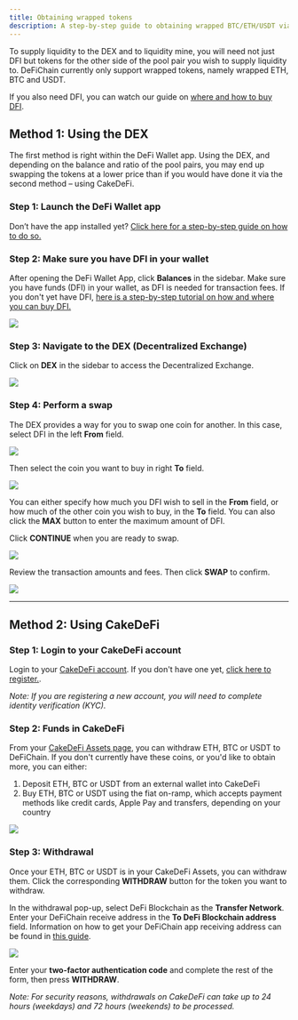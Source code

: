 ```yaml
---
title: Obtaining wrapped tokens
description: A step-by-step guide to obtaining wrapped BTC/ETH/USDT via the DEX or CakeDefi
---
```


To supply liquidity to the DEX and to liquidity mine, you will need not just DFI but tokens for the other side of the pool pair you wish to supply liquidity to. DeFiChain currently only support wrapped tokens, namely wrapped ETH, BTC and USDT.

If you also need DFI, you can watch our guide on [where and how to buy DFI](https://www.youtube.com/watch?v=vtM-k7E-HPA).

## Method 1: Using the DEX

The first method is right within the DeFi Wallet app. Using the DEX, and depending on the balance and ratio of the pool pairs, you may end up swapping the tokens at a lower price than if you would have done it via the second method – using CakeDeFi.

### Step 1: Launch the DeFi Wallet app

Don’t have the app installed yet? [Click here for a step-by-step guide on how to do so.](https://defichain.com/learn/defi-app-how-to/?utm_source=defichain&utm_medium=dex-guide&utm_campaign=dex-launch)

### Step 2: Make sure you have DFI in your wallet

After opening the DeFi Wallet App, click **Balances** in the sidebar. Make sure you have funds (DFI) in your wallet, as DFI is needed for transaction fees. If you don't yet have DFI, [here is a step-by-step tutorial on how and where you can buy DFI.](https://defichain.ghost.io/where-and-how-to-buy-dfi-defichain/)

![](/img/guides/installing-defi-app/wallets-choose.png)

### Step 3: Navigate to the DEX (Decentralized Exchange)

Click on **DEX** in the sidebar to access the Decentralized Exchange.

![](/img/guides/obtaining-tokens/go-to-dex.png)

### Step 4: Perform a swap

The DEX provides a way for you to swap one coin for another. In this case, select DFI in the left **From** field.

![](/img/guides/obtaining-tokens/dex-from.png)

Then select the coin you want to buy in right **To** field.

![](/img/guides/obtaining-tokens/dex-to.png)

You can either specify how much you DFI wish to sell in the **From** field, or how much of the other coin you wish to buy, in the **To** field. You can also click the **MAX** button to enter the maximum amount of DFI.

Click **CONTINUE** when you are ready to swap.

![](/img/guides/obtaining-tokens/ready-to-swap.png)

Review the transaction amounts and fees. Then click **SWAP** to confirm.

![](/img/guides/obtaining-tokens/dex-verify.png)

---

## Method 2: Using CakeDeFi

### Step 1: Login to your CakeDeFi account

Login to your [CakeDeFi account](https://app.cakedefi.com/login). If you don't have one yet, [click here to register.](https://app.cakedefi.com/register).

_Note: If you are registering a new account, you will need to complete identity verification (KYC)._

### Step 2: Funds in CakeDeFi

From your [CakeDeFi Assets page](https://app.cakedefi.com/wallets), you can withdraw ETH, BTC or USDT to DeFiChain. If you don't currently have these coins, or you'd like to obtain more, you can either:

1. Deposit ETH, BTC or USDT from an external wallet into CakeDeFi
2. Buy ETH, BTC or USDT using the fiat on-ramp, which accepts payment methods like credit cards, Apple Pay and transfers, depending on your country

![](/img/guides/obtaining-tokens/cake-assets.png)

### Step 3: Withdrawal

Once your ETH, BTC or USDT is in your CakeDeFi Assets, you can withdraw them. Click the corresponding **WITHDRAW** button for the token you want to withdraw.

In the withdrawal pop-up, select DeFi Blockchain as the **Transfer Network**. Enter your DeFiChain receive address in the **To DeFi Blockchain address** field. Information on how to get your DeFiChain app receiving address can be found in [this guide](https://defichain.com/learn/defi-app-how-to/?utm_source=defichain&utm_medium=dex-guide&utm_campaign=dex-launch).

![](/img/guides/obtaining-tokens/cake-withdraw.png)

Enter your **two-factor authentication code** and complete the rest of the form, then press **WITHDRAW**.



_Note: For security reasons, withdrawals on CakeDeFi can take up to 24 hours (weekdays) and 72 hours (weekends) to be processed._
